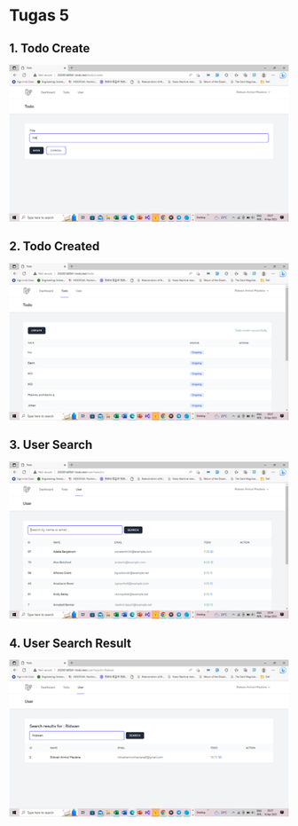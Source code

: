 # Tugas 5

## 1. Todo Create
![Alt text](screenshot/tugas5/todocreate.png)

## 2. Todo Created
![Alt text](screenshot/tugas5/todocreated.png)

## 3. User Search
![Alt text](screenshot/tugas5/usersearch.png)

## 4. User Search Result
![Alt text](screenshot/tugas5/usersearchresult.png)



